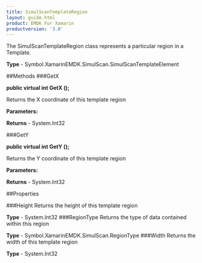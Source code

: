 ```yaml
---
title: SimulScanTemplateRegion
layout: guide.html
product: EMDK For Xamarin 
productversion: '3.0' 
---
```

The SimulScanTemplateRegion class represents a particular region in a Template.

**Type** - Symbol.XamarinEMDK.SimulScan.SimulScanTemplateElement

##Methods
###GetX

**public virtual int GetX ();**

Returns the X coordinate of this template region

**Parameters:**

**Returns** - System.Int32

###GetY

**public virtual int GetY ();**

Returns the Y coordinate of this template region

**Parameters:**

**Returns** - System.Int32

##Properties

###Height
Returns the height of this template region

**Type** - System.Int32
###RegionType
Returns the type of data contained within this region

**Type** - Symbol.XamarinEMDK.SimulScan.RegionType
###Width
Returns the width of this template region

**Type** - System.Int32
